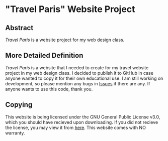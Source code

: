 # "Travel Paris" Website Project
## Abstract
*Travel Paris* is a website project for my web design class.
## More Detailed Definition
*Travel Paris* is a website that I needed to create for my travel website project in my web design class. I decided to publish it to GitHub in case anyone wanted to copy it for their own educational use. I am still working on development, so please mention any bugs in [Issues](https://github.com/8968-8968/travel-paris/issues) if there are any. If anyone wants to use this code, thank you.
## Copying
This website is being licensed under the GNU General Public License v3.0, which you should have recieved upon downloading. If you did not recieve the license, you may view it from [here](https://www.gnu.org/licenses/gpl-3.0.en.html). This website comes with NO warranty.

